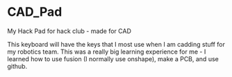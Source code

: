 # CAD_Pad
My Hack Pad for hack club - made for CAD

This keyboard will have the keys that I most use when I am cadding stuff for my robotics team.
This was a really big learning experience for me - I learned how to use fusion (I normally use onshape), make a PCB, and use github.

